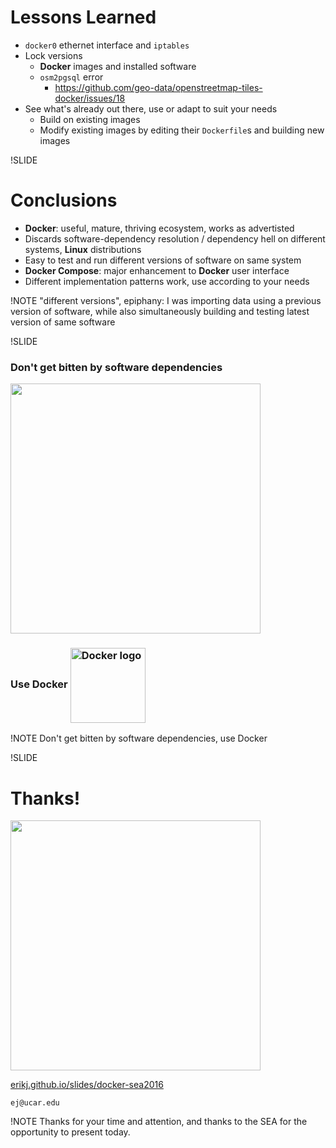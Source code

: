 <!-- Outro -->

# Lessons Learned
- `docker0` ethernet interface and `iptables`
- Lock versions
  - **Docker** images and installed software
  - `osm2pgsql` error
    - <https://github.com/geo-data/openstreetmap-tiles-docker/issues/18>
- See what's already out there, use or adapt to suit your needs
  - Build on existing images
  - Modify existing images by editing their `Dockerfile`s and building new images

!SLIDE
# Conclusions

- **Docker**: useful, mature, thriving ecosystem, works as advertisted
- Discards software-dependency resolution / dependency hell on different systems, **Linux** distributions
- Easy to test and run different versions of software on same system
- **Docker Compose**: major enhancement to **Docker** user interface
- Different implementation patterns work, use according to your needs

!NOTE
"different versions", epiphany: I was importing data using a previous version of software, while also simultaneously building and testing latest version of same software

!SLIDE

<h3 class='fragment' >Don't get bitten by software dependencies</h3>

<img src='images/snakes-logo-crop.jpeg' height=400 />

<h3 class='fragment'>
  Use Docker
  <img src='images/docker-logo.png' height=120px; alt='Docker logo' style='vertical-align:middle;'/>
</h3>

!NOTE
Don't get bitten by software dependencies, use Docker

!SLIDE
# Thanks!

<img src='images/jackson-burger.jpg' height=400 />

[erikj.github.io/slides/docker-sea2016](http://erikj.github.io/slides/docker-sea2016)

`ej@ucar.edu`

!NOTE
Thanks for your time and attention, and thanks to the SEA for the opportunity to present today.
